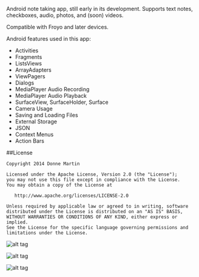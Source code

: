 

Android note taking app, still early in its development.  Supports text notes, checkboxes, audio, photos, and (soon) videos.

Compatible with Froyo and later devices.

Android features used in this app:

* Activities
* Fragments
* ListsViews
* ArrayAdapters
* ViewPagers
* Dialogs
* MediaPlayer Audio Recording
* MediaPlayer Audio Playback
* SurfaceView, SurfaceHolder, Surface
* Camera Usage
* Saving and Loading Files
* External Storage
* JSON
* Context Menus
* Action Bars

##License

    Copyright 2014 Donne Martin

    Licensed under the Apache License, Version 2.0 (the "License");
    you may not use this file except in compliance with the License.
    You may obtain a copy of the License at

       http://www.apache.org/licenses/LICENSE-2.0

    Unless required by applicable law or agreed to in writing, software
    distributed under the License is distributed on an "AS IS" BASIS,
    WITHOUT WARRANTIES OR CONDITIONS OF ANY KIND, either express or implied.
    See the License for the specific language governing permissions and
    limitations under the License.

![alt tag](https://raw.githubusercontent.com/donnemartin/notes/master/src/main/res/raw/notes1.png)

![alt tag](https://raw.githubusercontent.com/donnemartin/notes/master/src/main/res/raw/notes2.png)

![alt tag](https://raw.githubusercontent.com/donnemartin/notes/master/src/main/res/raw/notes3.png)
